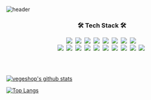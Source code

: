 ![header](https://capsule-render.vercel.app/api?type=soft&color=11B48A&height=150&section=header&text=Eunsung&nbsp;Lim&fontSize=40&fontColor=FFFFFF&animation=twinkling)

<h3 align="center">🛠 Tech Stack 🛠</h3>

<p align="center">
  <img src="https://img.shields.io/badge/Python-3776AB?style=flat-square&logo=Python&logoColor=white"/></a>&nbsp 
  <img src="https://img.shields.io/badge/Typescript-007acc?style=flat-square&logo=typescript&logoColor=white"/></a>&nbsp 
  <img src="https://img.shields.io/badge/Javascript-f7df1e?style=flat-square&logo=javascript&logoColor=white"/></a>&nbsp 
  <img src="https://img.shields.io/badge/Java-007396?style=flat-square&logo=Java&logoColor=white"/></a>&nbsp 
  <img src="https://img.shields.io/badge/C++-00599C?style=flat-square&logo=C%2B%2B&logoColor=white"/></a>&nbsp 
  <img src="https://img.shields.io/badge/C-A8B9CC?style=flat-square&logo=C&logoColor=white"/></a>&nbsp 
  <img src="https://img.shields.io/badge/Go-11B48A?style=flat-square&logo=Go&logoColor=white"/></a>&nbsp 
  <img src="https://img.shields.io/badge/css-1572B6?style=flat-square&logo=css3&logoColor=white"/></a>&nbsp 
  <br>
  <img src="https://img.shields.io/badge/Django-092E20?style=flat-square&logo=Django&logoColor=white"/></a>&nbsp 
  <img src="https://img.shields.io/badge/Node.js-339933?style=flat-square&logo=Node.js&logoColor=white"/></a>&nbsp 
  <img src="https://img.shields.io/badge/redis-dc382d?style=flat-square&logo=redis&logoColor=white"/></a>&nbsp 
  <img src="https://img.shields.io/badge/React-61dafb?style=flat-square&logo=React&logoColor=white"/></a>&nbsp
  <img src="https://img.shields.io/badge/Redux-764abc?style=flat-square&logo=Redux&logoColor=white"/></a>&nbsp
  <img src="https://img.shields.io/badge/Mysql-4479a1?style=flat-square&logo=MySql&logoColor=white"/></a>&nbsp 
  <img src="https://img.shields.io/badge/Postgresql-336791?style=flat-square&logo=Postgresql&logoColor=white"/></a>&nbsp 
  <img src="https://img.shields.io/badge/Travis-3EAAAF?style=flat-square&logo=travis&logoColor=white"/></a>&nbsp 
  <img src="https://img.shields.io/badge/aws-232f3e?style=flat-square&logo=amazon-aws&logoColor=white"/></a>&nbsp 
  <img src="https://img.shields.io/badge/docker-2496ed?style=flat-square&logo=docker&logoColor=white"/></a>&nbsp 
</p>

<br>
<br>

[![vegeshop's github stats](https://github-readme-stats.vercel.app/api?username=vegeshop&count_private=true&show_icons=true)](https://github.com/anuraghazra/github-readme-stats)

[![Top Langs](https://github-readme-stats.vercel.app/api/top-langs/?username=vegeshop&hide=css&layout=compact)](https://github.com/anuraghazra/github-readme-stats)
